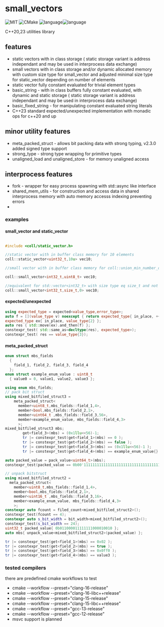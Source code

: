 # small_vectors 
![MIT](https://img.shields.io/badge/license-MIT-blue.svg) ![CMake](https://github.com/arturbac/fixed_math/workflows/CMake/badge.svg)
![language](https://img.shields.io/badge/language-C%2B%2B20-blue.svg)![language](https://img.shields.io/badge/language-C%2B%2B23-red.svg) 

C++20,23 utilities library

## features
* static vectors with in class storage ( static storage variant is address independant and may be used in interprocess data exchange)
* small vectors with in class storage and/or dynamic allocated memory with custom size type for small_vector and adjusted minimal size type for static_vector depending on number of elements
* static vector fully constant evaluated for trivial element types
* basic_string - with in class buffers fully constant evaluated, with dynamic and static storage ( static storage variant is address independant and may be used in interprocess data exchange)
* basic_fixed_string - for manipulating constant evaluated string literals
* C++23 standard expected/unexpected implementation with monadic ops for c++20 and up

## minor utility features

* meta_packed_struct - allows bit packing data with strong typing, v2.3.0 added signed type support
* strong_type - strong type wrapping for primitive types
* unaligned_load and unaligned_store - for memory unaligned access

## interprocess features
* fork - wrapper for easy process spawning with std::async like interface
* shared_mem_utils - for construction and access data in shared interprocess memory with auto memory accesss indexing preventing errors
* 
### examples

#### small_vector and static_vector
```C++

#include <coll/static_vector.h>

//static vector with in buffer class memory for 10 elements
coll::static_vector<uint32_t,10u> vec10;

//small vector with in buffer class memory for coll::union_min_number_of_elements<int32_t,uint8_t>

coll::small_vector<int32_t,uint8_t> vec10;

//equivalent for std::vector<int32_t> with size type eq size_t and not in class buffer memory
coll::small_vector<int32_t,size_t,0> vec10;

```
#### expected/unexpected
```C++
using expected_type = expected<value_type,error_type>;
auto f = [](value_type v) noexcept { return expected_type{ in_place, ++v}; };
expected_type ex{ in_place, value_type{2} };
auto res { std::move(ex).and_then(f) };
constexpr_test( std::same_as<decltype(res), expected_type>);
constexpr_test( res == value_type{3});
```
#### meta_packed_struct
```C++
enum struct mbs_fields 
  {
    field_1, field_2, field_3, field_4
  };
enum struct example_enum_value : uint8_t
  { value0 = 0, value1, value2, value3 };

using enum mbs_fields;
// pack bit struct
using mixed_bitfiled_struct3 = 
    meta_packed_struct<
      member<uint8_t,mbs_fields::field_1,4>,
      member<bool,mbs_fields::field_2,1>,
      member<uint64_t ,mbs_fields::field_3,56>,
      member<example_enum_value, mbs_fields::field_4,3>
      >;
mixed_bitfiled_struct3 mbs;
        get<field_3>(mbs) = (0x1llu<<56)-1;
        tr |= constexpr_test(get<field_1>(mbs) == 0 );
        tr |= constexpr_test(get<field_2>(mbs) == false );
        tr |= constexpr_test(get<field_3>(mbs) == (0x1llu<<56)-1 );
        tr |= constexpr_test(get<field_4>(mbs) == example_enum_value{} );

auto packed_value = pack_value<uint64_t>(mbs);
constexpr_test(packed_value == 0b00'11111111111111111111111111111111111111111111111111111111'0'0000 );

// unpack bitstruct
using mixed_bitfiled_struct2 = 
  meta_packed_struct<
    member<uint8_t,mbs_fields::field_1,4>,
    member<bool,mbs_fields::field_2,1>,
    member<uint16_t ,mbs_fields::field_3,16>,
    member<example_enum_value, mbs_fields::field_4,3>
    >;
constexpr auto fcount = filed_count<mixed_bitfiled_struct2>();
constexpr_test(fcount == 4);
constexpr auto s_bit_width = bit_width<mixed_bitfiled_struct2>();
constexpr_test(s_bit_width == 24);
uint32_t packed_value{ 0b011000011111111000010010 };
auto mbs{ unpack_value<mixed_bitfiled_struct2>(packed_value) };

tr |= constexpr_test(get<field_1>(mbs) == 0x02 );
tr |= constexpr_test(get<field_2>(mbs) == true );
tr |= constexpr_test(get<field_3>(mbs) == 0x0ff0 );
tr |= constexpr_test(get<field_4>(mbs) == value3 );
```
### tested compilers

there are predefined cmake workflows to test
* cmake --workflow --preset="clang-16-release"
* cmake --workflow --preset="clang-16-libc++release"
* cmake --workflow --preset="clang-15-release"
* cmake --workflow --preset="clang-15-libc++release"
* cmake --workflow --preset="gcc-13-release"
* cmake --workflow --preset="gcc-12-release"
* msvc support is planned
